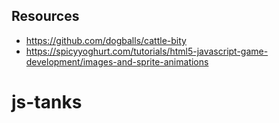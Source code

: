 ## Resources

- https://github.com/dogballs/cattle-bity
- https://spicyyoghurt.com/tutorials/html5-javascript-game-development/images-and-sprite-animations
# js-tanks
